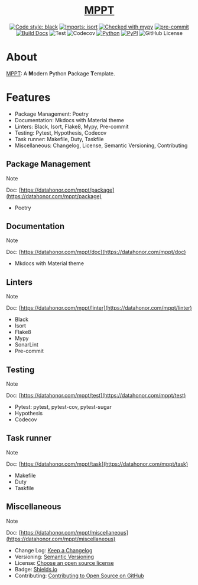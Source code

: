 <center>

# [MPPT](https://github.com/shenxiangzhuang/mppt)

</center>

<center>

[![Code style: black](https://img.shields.io/badge/code%20style-black-000000.svg)](https://github.com/psf/black)
[![Imports: isort](https://img.shields.io/badge/%20imports-isort-%231674b1?style=flat&labelColor=ef8336)](https://pycqa.github.io/isort/)
[![Checked with mypy](https://www.mypy-lang.org/static/mypy_badge.svg)](https://mypy-lang.org/)
[![pre-commit](https://img.shields.io/badge/pre--commit-enabled-brightgreen?logo=pre-commit)](https://github.com/pre-commit/pre-commit)
[![Build Docs](https://github.com/shenxiangzhuang/mppt/actions/workflows/build_docs.yaml/badge.svg)](https://github.com/shenxiangzhuang/mppt/actions/workflows/build_docs.yaml)
![Test](https://github.com/shenxiangzhuang/mppt/actions/workflows/test.yaml/badge.svg)
![Codecov](https://codecov.io/gh/shenxiangzhuang/mppt/branch/master/graph/badge.svg)
[![Python](https://img.shields.io/badge/Python-3.8,%203.9,%203.10,%203.11-blue)]()
[![PyPI](https://img.shields.io/pypi/v/mppt)](https://pypi.org/project/mppt/)
![GitHub License](https://img.shields.io/github/license/shenxiangzhuang/mppt)

</center>

# About
[MPPT](https://github.com/shenxiangzhuang/mppt): A **M**odern **P**ython **P**ackage **T**emplate.

# Features
- Package Management: Poetry
- Documentation: Mkdocs with Material theme
- Linters: Black, Isort, Flake8, Mypy, Pre-commit
- Testing: Pytest, Hypothesis, Codecov
- Task runner: Makefile, Duty, Taskfile
- Miscellaneous: Changelog, License, Semantic Versioning, Contributing

## Package Management
> [!NOTE]
> Doc: [https://datahonor.com/mppt/package](https://datahonor.com/mppt/package)

- Poetry


## Documentation
> [!NOTE]
> Doc: [https://datahonor.com/mppt/doc](https://datahonor.com/mppt/doc)

- Mkdocs with Material theme

## Linters
> [!NOTE]
> Doc: [https://datahonor.com/mppt/linter](https://datahonor.com/mppt/linter)

- Black
- Isort
- Flake8
- Mypy
- SonarLint
- Pre-commit


## Testing
> [!NOTE]
> Doc: [https://datahonor.com/mppt/test](https://datahonor.com/mppt/test)

- Pytest: pytest, pytest-cov, pytest-sugar
- Hypothesis
- Codecov

## Task runner
> [!NOTE]
> Doc: [https://datahonor.com/mppt/task](https://datahonor.com/mppt/task)

- Makefile
- Duty
- Taskfile

## Miscellaneous
> [!NOTE]
> Doc: [https://datahonor.com/mppt/miscellaneous](https://datahonor.com/mppt/miscellaneous)

- Change Log: [Keep a Changelog](https://keepachangelog.com/en/1.1.0/)
- Versioning: [Semantic Versioning](https://semver.org/)
- License: [Choose an open source license](https://choosealicense.com/)
- Badge: [Shields.io](https://shields.io/)
- Contributing: [Contributing to Open Source on GitHub](https://guides.github.com/activities/contributing-to-open-source/)
